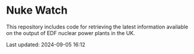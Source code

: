 # Nuke Watch

This repository includes code for retrieving the latest information available on the output of EDF nuclear power plants in the UK.

Last updated: 2024-09-05 16:12